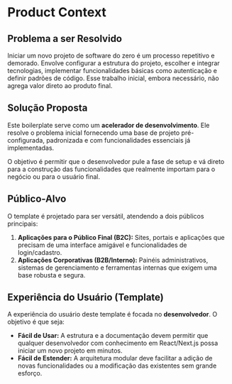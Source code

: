 # Product Context

## Problema a ser Resolvido

Iniciar um novo projeto de software do zero é um processo repetitivo e demorado. Envolve configurar a estrutura do projeto, escolher e integrar tecnologias, implementar funcionalidades básicas como autenticação e definir padrões de código. Esse trabalho inicial, embora necessário, não agrega valor direto ao produto final.

## Solução Proposta

Este boilerplate serve como um **acelerador de desenvolvimento**. Ele resolve o problema inicial fornecendo uma base de projeto pré-configurada, padronizada e com funcionalidades essenciais já implementadas.

O objetivo é permitir que o desenvolvedor pule a fase de setup e vá direto para a construção das funcionalidades que realmente importam para o negócio ou para o usuário final.

## Público-Alvo

O template é projetado para ser versátil, atendendo a dois públicos principais:

1.  **Aplicações para o Público Final (B2C):** Sites, portais e aplicações que precisam de uma interface amigável e funcionalidades de login/cadastro.
2.  **Aplicações Corporativas (B2B/Interno):** Painéis administrativos, sistemas de gerenciamento e ferramentas internas que exigem uma base robusta e segura.

## Experiência do Usuário (Template)

A experiência do usuário deste template é focada no **desenvolvedor**. O objetivo é que seja:

-   **Fácil de Usar:** A estrutura e a documentação devem permitir que qualquer desenvolvedor com conhecimento em React/Next.js possa iniciar um novo projeto em minutos.
-   **Fácil de Estender:** A arquitetura modular deve facilitar a adição de novas funcionalidades ou a modificação das existentes sem grande esforço. 